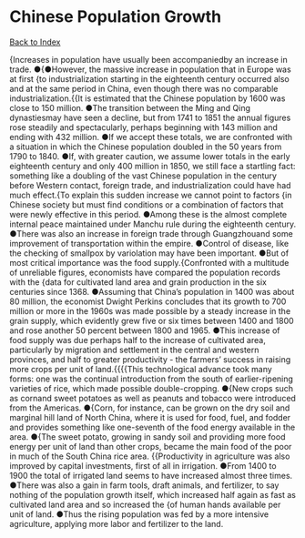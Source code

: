 # Chinese Population Growth
[Back to Index](https://github.com/windows10010/tpoExtractor/blog/master/README.md)

{Increases in population have usually been accompaniedby an increase in trade. ●{●However, the massive increase in population that in Europe was at first {to industrialization starting in the eighteenth century occurred also and at the same period in China, even though there was no comparable industrialization.{{It is estimated that the Chinese population by 1600 was close to 150 million. ●The transition between the Ming and Qing dynastiesmay have seen a decline, but from 1741 to 1851 the annual figures rose steadily and spectacularly, perhaps beginning with 143 million and ending with 432 million. ●If we accept these totals, we are confronted with a situation in which the Chinese population doubled in the 50 years from 1790 to 1840. ●If, with greater caution, we assume lower totals in the early eighteenth century and only 400 million in 1850, we still face a startling fact: something like a doubling of the vast Chinese population in the century before Western contact, foreign trade, and industrialization could have had much effect.{To explain this sudden increase we cannot point to factors {in Chinese society but must find conditions or a combination of factors that were newly effective in this period. ●Among these is the almost complete internal peace maintained under Manchu rule during the eighteenth century. ●There was also an increase in foreign trade through Guangzhouand some improvement of transportation within the empire. ●Control of disease, like the checking of smallpox by variolation may have been important. ●But of most critical importance was the food supply.{Confronted with a multitude of unreliable figures, economists have compared the population records with the {data for cultivated land area and grain production in the six centuries since 1368. ●Assuming that China’s population in 1400 was about 80 million, the economist Dwight Perkins concludes that its growth to 700 million or more in the 1960s was made possible by a steady increase in the grain supply, which evidently grew five or six times between 1400 and 1800 and rose another 50 percent between 1800 and 1965. ●This increase of food supply was due perhaps half to the increase of cultivated area, particularly by migration and settlement in the central and western provinces, and half to greater productivity - the farmers’ success in raising more crops per unit of land.{{{{This technological advance took many forms: one was the continual introduction from the south of earlier-ripening varieties of rice, which made possible double-cropping. ●{New crops such as cornand sweet potatoes as well as peanuts and tobacco were introduced from the Americas. ●{Corn, for instance, can be grown on the dry soil and marginal hill land of North China, where it is used for food, fuel, and fodder and provides something like one-seventh of the food energy available in the area. ●{The sweet potato, growing in sandy soil and providing more food energy per unit of land than other crops, became the main food of the poor in much of the South China rice area. {{Productivity in agriculture was also improved by capital investments, first of all in irrigation. ●From 1400 to 1900 the total of irrigated land seems to have increased almost three times. ●There was also a gain in farm tools, draft animals, and fertilizer, to say nothing of the population growth itself, which increased half again as fast as cultivated land area and so increased the {of human hands available per unit of land. ●Thus the rising population was fed by a more intensive agriculture, applying more labor and fertilizer to the land.